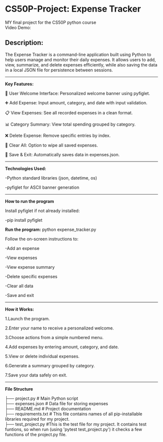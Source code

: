 # CS50P-Project: Expense Tracker 
MY final project for the CS50P python course         
Video Demo:  <URL HERE>   
## Description:    
The Expense Tracker is a command-line application built using Python to help users manage and monitor their daily expenses. It allows users to add, view, summarize, and delete expenses efficiently, while also saving the data in a local JSON file for persistence between sessions.
***
**Key Features:**

🔐 User Welcome Interface: Personalized welcome banner using pyfiglet.

➕ Add Expense: Input amount, category, and date with input validation.

📋 View Expenses: See all recorded expenses in a clean format.

📊 Category Summary: View total spending grouped by category.

❌ Delete Expense: Remove specific entries by index.

🧹 Clear All: Option to wipe all saved expenses.

💾 Save & Exit: Automatically saves data in expenses.json.

***
**Technologies Used:**

-Python standard libraries (json, datetime, os)

-pyfiglet for ASCII banner generation
***
**How to run the program**

Install pyfiglet if not already installed:

-pip install pyfiglet

**Run the program:**
python expense_tracker.py

Follow the on-screen instructions to:

-Add an expense

-View expenses

-View expense summary

-Delete specific expenses

-Clear all data

-Save and exit

***
**How it Works:**

1.Launch the program.

2.Enter your name to receive a personalized welcome.

3.Choose actions from a simple numbered menu.

4.Add expenses by entering amount, category, and date.

5.View or delete individual expenses.

6.Generate a summary grouped by category.

7.Save your data safely on exit.
***
**File Structure**

├── project.py              # Main Python script        
├── expenses.json           # Data file for storing expenses                
├── README.md               # Project documentation          
├── requirements.txt        # This file contains names of all pip-installable libraries required for my project.     
├── test_project.py         #This is the test file for my project. It contains test funtions, so when run (using 'pytest test_project.py') it checks a few functions of the project.py file.     